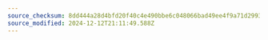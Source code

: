 ```yaml
---
source_checksum: 8dd444a28d4bfd20f40c4e490bbe6c048066bad49ee4f9a71d2993c49baa9ca6
source_modified: 2024-12-12T21:11:49.588Z
---
```


